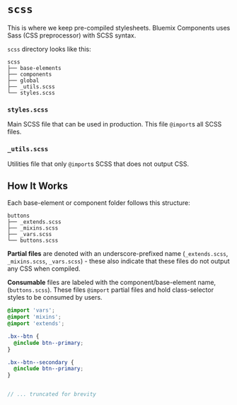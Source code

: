 # `scss`

This is where we keep pre-compiled stylesheets.
Bluemix Components uses Sass (CSS preprocessor) with SCSS syntax.

`scss` directory looks like this:
```
scss
├── base-elements
├── components
├── global
├── _utils.scss
└── styles.scss
```

### `styles.scss`

Main SCSS file that can be used in production.
This file `@import`s all SCSS files.

### `_utils.scss`

Utilities file that only `@import`s SCSS that does not output CSS.

## How It Works

Each base-element or component folder follows this structure:
```
buttons
├── _extends.scss
├── _mixins.scss
├── _vars.scss
└── buttons.scss
```

**Partial files** are denoted with an underscore-prefixed name (`_extends.scss`, `_mixins.scss`, `_vars.scss`) - these also indicate that these files do not output any CSS when compiled.

**Consumable** files are labeled with the component/base-element name, (`buttons.scss`). These files `@import` partial files and hold class-selector styles to be consumed by users.

```scss
@import 'vars';
@import 'mixins';
@import 'extends';

.bx--btn {
  @include btn--primary;
}

.bx--btn--secondary {
  @include btn--primary;
}


// ... truncated for brevity
```
